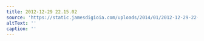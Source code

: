 ```yaml
---
title: 2012-12-29 22.15.02
source: 'https://static.jamesdigioia.com/uploads/2014/01/2012-12-29-22-15-02-scaled.jpg'
altText: ''
caption: ''
---
```


